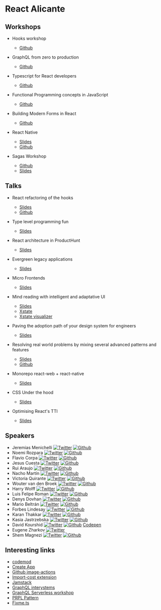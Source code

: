 # React Alicante

## Workshops

- Hooks workshop
  - [Github](https://github.com/Lemoncode/react-alicante-hooks-workshop)

- GraphQL from zero to production
  - [Github](https://github.com/glennreyes/react-graphql-workshop)

- Typescript for React developers
  - [Github](https://github.com/ForbesLindesay/typescript-for-react-developers)

- Functional Programming concepts in JavaScript
  - [Github](https://github.com/kutyel/fpjs-workshop)

- Building Modern Forms in React
  - [Github](https://github.com/erikras/alicante2019)

- React Native
  - [Slides](https://speakerdeck.com/victoriaq/react-native-workshop)
  - [Github](https://github.com/Limenius/workshop-react-native)

- Sagas Workshop
  - [Github](https://github.com/Limenius/workshop-sagas)
  - [Slides](http://workshop-sagas.limenius.com:7080/)

## Talks

- React refactoring of the hooks
  - [Slides](https://noti.st/cedmax/Ghgrfx/react-refactoring-off-the-hook-s)
  - [Github](https://github.com/cedmax/colours)

- Type level programming fun
  - [Slides](https://slides.com/mattiamanzati/typelevel-programming-fun)

- React architecture in ProductHunt
  - [Slides](https://speakerdeck.com/rstankov/react-architecture-in-product-hunt-8c56efb1-aeef-43b3-8cda-62ae02461143)

- Evergreen legacy applications
  - [Slides](https://speakerdeck.com/hswolff/evergreen-legacy-applications)

- Micro Frontends
  - [Slides](https://www.slideshare.net/mobile/shemMag/micro-frontends-you-keep-using-that-word-i-dont-think-it-means-what-you-think-it-means-150142393)

- Mind reading with intelligent and adaptative UI
  - [Slides](
https://slides.com/davidkhourshid/mind-reading-alicante#/)
  - [Xstate](https://github.com/davidkpiano/xstate)
  - [Xstate visualizer](https://xstate.js.org/viz/)

- Paving the adoption path of your design system for engineers
  - [Slides](https://slides.com/jeremenichelli/adoption-path-design-systems#/)

- Resolving real world problems by mixing several advanced patterns and features
  - [Slides](http://slides.com/mariodev/react-advanced-patterns-components)
  - [Github](https://github.com/Belco90/react-advanced-patterns-components)

- Monorepo react-web + react-native
  - [Slides](https://www.slideshare.net/mobile/2j2e/monorepo-react-react-native-react-alicante)

- CSS Under the hood
  - [Slides](https://speakerdeck.com/kajas90/css-under-the-hood)

- Optimising React's TTI
  - [Slides](https://drive.google.com/file/d/1o80N0gspzrPgeGaVonCejmv0AnI26rkS/view)

## Speakers

- Jeremias Menichelli [![Twitter](http://i.imgur.com/wWzX9uB.png "Twitter")](https://twitter.com/jeremenichelli) [![Github](http://i.imgur.com/9I6NRUm.png "Github")](https://github.com/jeremenichelli)
- Noemi Rozpara [![Twitter](http://i.imgur.com/wWzX9uB.png "Twitter")](https://twitter.com/noemi_rozpara) [![Github](http://i.imgur.com/9I6NRUm.png "Github")](https://github.com/NoemiRozpara)
- Flavio Corpa [![Twitter](http://i.imgur.com/wWzX9uB.png "Twitter")](https://twitter.com/FlavioCorpa) [![Github](http://i.imgur.com/9I6NRUm.png "Github")](https://github.com/kutyel)
- Jesus Cuesta [![Twitter](http://i.imgur.com/wWzX9uB.png "Twitter")](https://twitter.com/dejesuscuesta) [![Github](http://i.imgur.com/9I6NRUm.png "Github")](https://github.com/jesuscuesta)
- Rui Araujo [![Twitter](http://i.imgur.com/wWzX9uB.png "Twitter")](https://twitter.com/raraujoc) [![Github](http://i.imgur.com/9I6NRUm.png "Github")](https://github.com/ruiaraujo)
- Nacho Martín [![Twitter](http://i.imgur.com/wWzX9uB.png "Twitter")](https://twitter.com/nacmartin) [![Github](http://i.imgur.com/9I6NRUm.png "Github")](https://github.com/nacmartin)
- Victoria Quirante [![Twitter](http://i.imgur.com/wWzX9uB.png "Twitter")](https://twitter.com/vicqr) [![Github](http://i.imgur.com/9I6NRUm.png "Github")](https://github.com/victoriaq)
- Wouter van den Broek [![Twitter](http://i.imgur.com/wWzX9uB.png "Twitter")](https://twitter.com/wbroek) [![Github](http://i.imgur.com/9I6NRUm.png "Github")](https://github.com/wbroek)
- Harry Wolff [![Twitter](http://i.imgur.com/wWzX9uB.png "Twitter")](https://twitter.com/hswolff) [![Github](http://i.imgur.com/9I6NRUm.png "Github")](https://github.com/hswolff)
- Luis Felipe Roman [![Twitter](http://i.imgur.com/wWzX9uB.png "Twitter")](https://twitter.com/luromandev) [![Github](http://i.imgur.com/9I6NRUm.png "Github")](https://github.com/Zaggen)
- Denys Dovhan [![Twitter](http://i.imgur.com/wWzX9uB.png "Twitter")](https://twitter.com/denysdovhan) [![Github](http://i.imgur.com/9I6NRUm.png "Github")](https://github.com/denysdovhan)
- Mario Beltrán [![Twitter](http://i.imgur.com/wWzX9uB.png "Twitter")](https://twitter.com/belco90) [![Github](http://i.imgur.com/9I6NRUm.png "Github")](https://github.com/Belco90)
- Forbes Lindesay [![Twitter](http://i.imgur.com/wWzX9uB.png "Twitter")](https://twitter.com/ForbesLindesay) [![Github](http://i.imgur.com/9I6NRUm.png "Github")](https://github.com/ForbesLindesay)
- Karan Thakkar [![Twitter](http://i.imgur.com/wWzX9uB.png "Twitter")](https://twitter.com/geekykaran) [![Github](http://i.imgur.com/9I6NRUm.png "Github")](https://github.com/karanjthakkar)
- Kasia Jastrzebska [![Twitter](http://i.imgur.com/wWzX9uB.png "Twitter")](https://twitter.com/kejt_bw) [![Github](http://i.imgur.com/9I6NRUm.png "Github")](https://github.com/kajas90)
- David Kourshid [![Twitter](http://i.imgur.com/wWzX9uB.png "Twitter")](https://twitter.com/davidkpiano) [![Github](http://i.imgur.com/9I6NRUm.png "Github")](https://github.com/davidkpiano) [Codepen](https://codepen.io/davidkpiano)
- Eugene Zharkov [![Twitter](http://i.imgur.com/wWzX9uB.png "Twitter")](https://twitter.com/2j2e)
- Shem Magnezi [![Twitter](http://i.imgur.com/wWzX9uB.png "Twitter")](https://twitter.com/shemag8) [![Github](http://i.imgur.com/9I6NRUm.png "Github")](https://github.com/shem8)

## Interesting links

- [codemod](https://github.com/facebook/codemod/blob/master/README.md)
- [Create App](https://createapp.dev/)
- [Github image-actions](https://github.com/marketplace/actions/image-actions)
- [Import-cost extension](https://github.com/wix/import-cost)
- [Jamstack](https://jamstack.wtf/)
- [GraphQL interystems](https://community.intersystems.com/post/how-i-implemented-graphql-intersystems-platforms)
- [GraphQL Serverless workshop](https://deployteststatic.z22.web.core.windows.net/)
- [PRPL Pattern](https://developers.google.com/web/fundamentals/performance/prpl-pattern)
- [Fixme.ts](https://www.npmjs.com/package/fixme.ts)
